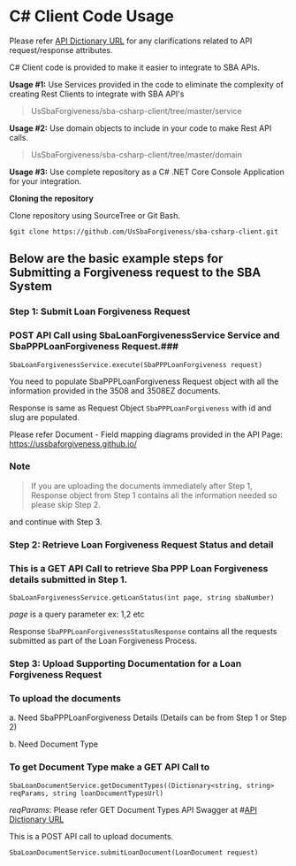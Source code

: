 # C# Client Code Usage

Please refer [API Dictionary URL](https://ussbaforgiveness.github.io/API-Dictionary.html) for any clarifications related to API request/response attributes.

C# Client code is provided to make it easier to integrate to SBA APIs.

**Usage #1:** Use Services provided in the code to eliminate the complexity of creating Rest Clients to integrate with SBA API&#39;s

> UsSbaForgiveness/sba-csharp-client/tree/master/service

**Usage #2:** Use domain objects to include in your code to make Rest API calls.

>UsSbaForgiveness/sba-csharp-client/tree/master/domain

**Usage #3:** Use complete repository as a C# .NET Core Console Application for your integration.

**Cloning the repository**

Clone repository using SourceTree or Git Bash.

`$git clone https://github.com/UsSbaForgiveness/sba-csharp-client.git`

## Below are the basic example steps for Submitting a Forgiveness request to the SBA System ##

### Step 1: Submit Loan Forgiveness Request ###

### POST API Call using SbaLoanForgivenessService Service and SbaPPPLoanForgiveness Request.###

```SbaLoanForgivenessService.execute(SbaPPPLoanForgiveness request)```

You need to populate SbaPPPLoanForgiveness Request object with all the information provided in the 3508 and 3508EZ documents.

Response is same as Request Object `SbaPPPLoanForgiveness` with id and slug are populated.

Please refer Document - Field mapping diagrams provided in the API Page: https://ussbaforgiveness.github.io/

### **Note**

> If you are uploading the documents immediately after Step 1, Response object from Step 1 contains all the information needed so please skip Step 2.

and continue with Step 3.

### Step 2: Retrieve Loan Forgiveness Request Status and detail ###

### This is a GET API Call to retrieve Sba PPP Loan Forgiveness details submitted in Step 1. ###

```SbaLoanForgivenessService.getLoanStatus(int page, string sbaNumber)```

_page_ is a query parameter ex: 1,2 etc

Response `SbaPPPLoanForgivenessStatusResponse` contains all the requests submitted as part of the Loan Forgiveness Process.

### Step 3: Upload Supporting Documentation for a Loan Forgiveness Request ###

### To upload the documents ###

a. Need SbaPPPLoanForgiveness Details (Details can be from Step 1 or Step 2)

b. Need Document Type

### To get Document Type make a GET API Call to ###

```SbaLoanDocumentService.getDocumentTypes((Dictionary<string, string> reqParams, string loanDocumentTypesUrl)```

 _reqParams_: Please refer GET Document Types API Swagger at #[API Dictionary URL](https://ussbaforgiveness.github.io/API-Dictionary.html#1-get-document-types)

This is a POST API call to upload documents.

```SbaLoanDocumentService.submitLoanDocument(LoanDocument request)```
